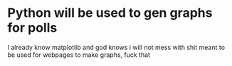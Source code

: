 # Python will be used to gen graphs for polls
I already know matplotlib and god knows i will not mess with shit meant to be used for webpages to make graphs, fuck that